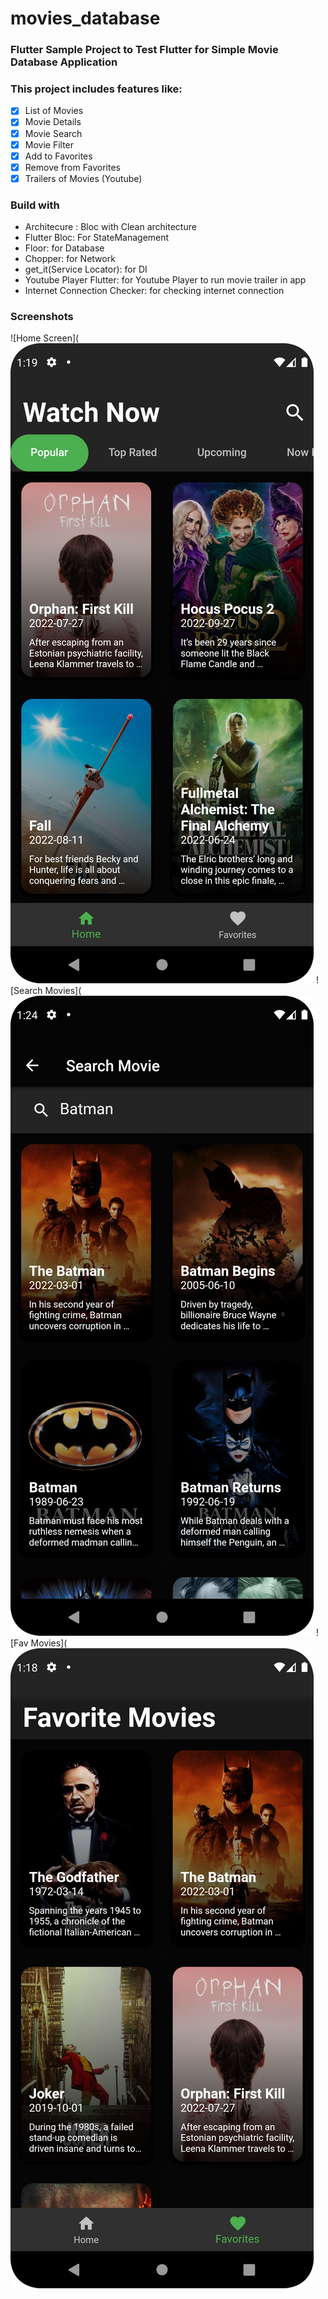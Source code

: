 # movies_database

### Flutter Sample Project to Test Flutter for Simple Movie Database Application

### This project includes features like:

- [x] List of Movies
- [x] Movie Details
- [x] Movie Search
- [x] Movie Filter
- [x] Add to Favorites
- [x] Remove from Favorites
- [x] Trailers of Movies (Youtube)

### Build with

- Architecure : Bloc with Clean architecture
- Flutter Bloc: For StateManagement
- Floor: for Database
- Chopper: for Network
- get_it(Service Locator): for DI
- Youtube Player Flutter: for Youtube Player to run movie trailer in app
- Internet Connection Checker: for checking internet connection

### Screenshots
![Home Screen](![](screenshots/home_screen.png)
![Search Movies](![](screenshots/search_movie.png)
![Fav Movies](![](screenshots/fav_movies.png)
